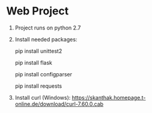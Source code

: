 # Web Project

1. Project runs on python 2.7

2. Install needed packages:

    pip install unittest2

    pip install flask
    
    pip install configparser
    
    pip install requests

3. Install curl (Windows): https://skanthak.homepage.t-online.de/download/curl-7.60.0.cab
